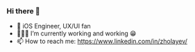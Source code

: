 ### Hi there 👋

- :iphone: iOS Engineer, UX/UI fan
- 👨🏻‍💻 I’m currently working and working 😁
- 📫 How to reach me: https://www.linkedin.com/in/zholayev/
